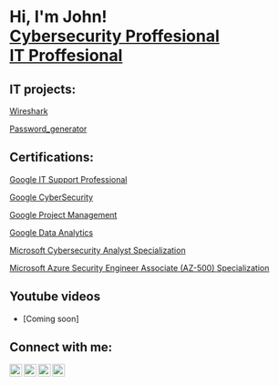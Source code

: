 <h1>Hi, I'm John! <br/><a href="https://www.linkedin.com/in/john-hernandez-539a331a9/">Cybersecurity Proffesional <br/><a href="https://www.linkedin.com/in/john-hernandez-539a331a9</ a>, <a ">IT Proffesional</a></h1>

<h2> IT projects:</h2>

  [Wireshark](https://github.com/John-Hernandez718/Wireshark)
  
  [Password_generator](https://github.com/John-Hernandez718/password_generator)

<h2> Certifications:</h2>


[Google IT Support Professional](https://www.credly.com/badges/0e1b1d01-35d9-45f6-b117-c9e0421735b7/linked_in_profile)

[Google CyberSecurity](https://www.credly.com/badges/29821bff-1311-4697-90a5-905d27503625/linked_in_profile)

[Google Project Management](https://www.credly.com/badges/f6e648d9-018f-483c-a54b-d00362fc3951/linked_in_profile)


[Google Data Analytics](https://www.credly.com/badges/5db17ba2-13b6-4a8a-bfa8-7c61c4e9c468/linked_in_profile)

[Microsoft Cybersecurity Analyst Specialization](https://www.coursera.org/account/accomplishments/specialization/524N2TXFWU22)

[Microsoft Azure Security Engineer Associate (AZ-500) Specialization](https://www.coursera.org/account/accomplishments/specialization/WBZM2CCFAM3E)

<h2> Youtube videos</h2>

- [Coming soon]


<h2>  Connect with me:</h2>



[twitter]: https://twitter.com/John13Hernandez
[youtube]: https://www.youtube.com/
[instagram]: https://www.instagram.com/
[linkedin]: https://www.linkedin.com/in/john-hernandez-539a331a9/


[<img align="left" alt="John13Hernandez | YouTube" width="22px" src="https://cdn.jsdelivr.net/npm/simple-icons@v3/icons/youtube.svg" />][youtube]
[<img align="left" alt="john-hernandez-539a331a9/ | Twitter" width="22px" src="https://cdn.jsdelivr.net/npm/simple-icons@v3/icons/twitter.svg" />][twitter]
[<img align="left" alt="john-hernandez-539a331a9/ | LinkedIn" width="22px" src="https://cdn.jsdelivr.net/npm/simple-icons@v3/icons/linkedin.svg" />][linkedin]
[<img align="left" alt="john-hernandez-539a331a9/ | Instagram" width="22px" src="https://cdn.jsdelivr.net/npm/simple-icons@v3/icons/instagram.svg" />][instagram]






